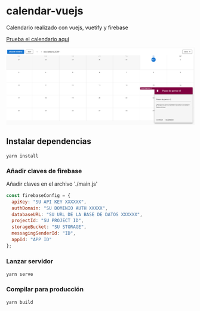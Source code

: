 # calendar-vuejs

Calendario realizado con vuejs, vuetify y firebase

[Prueba el calendario aquí](https://www.google.com)

![alt text](./img/vue-calendar.png "Imagen de ejemplo del calendario")

## Instalar dependencias
```
yarn install
```
### Añadir claves de firebase
Añadir claves en el archivo './main.js'
```javascript
const firebaseConfig = {
  apiKey: "SU API KEY XXXXXX",
  authDomain: "SU DOMINIO AUTH XXXXX",
  databaseURL: "SU URL DE LA BASE DE DATOS XXXXXX",
  projectId: "SU PROJECT ID",
  storageBucket: "SU STORAGE",
  messagingSenderId: "ID",
  appId: "APP ID"
};
```

### Lanzar servidor
```
yarn serve
```

### Compilar para producción
```
yarn build
```
